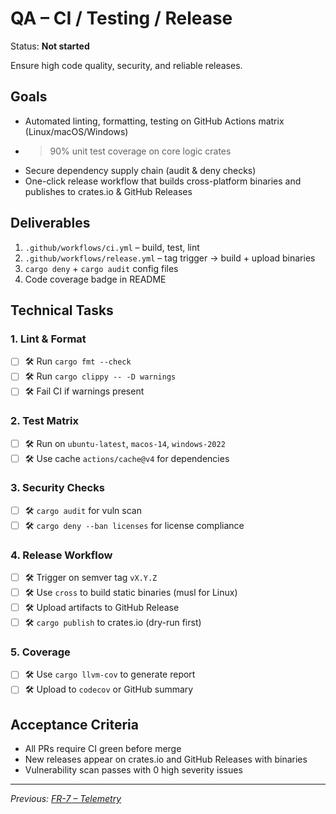 # QA – CI / Testing / Release

Status: **Not started**

Ensure high code quality, security, and reliable releases.

## Goals

* Automated linting, formatting, testing on GitHub Actions matrix (Linux/macOS/Windows)
* >90% unit test coverage on core logic crates
* Secure dependency supply chain (audit & deny checks)
* One-click release workflow that builds cross-platform binaries and publishes to crates.io & GitHub Releases

## Deliverables

1. `.github/workflows/ci.yml` – build, test, lint
2. `.github/workflows/release.yml` – tag trigger → build + upload binaries
3. `cargo deny` + `cargo audit` config files
4. Code coverage badge in README

## Technical Tasks

### 1. Lint & Format

- [ ] 🛠 Run `cargo fmt --check`
- [ ] 🛠 Run `cargo clippy -- -D warnings`
- [ ] 🛠 Fail CI if warnings present

### 2. Test Matrix

- [ ] 🛠 Run on `ubuntu-latest`, `macos-14`, `windows-2022`
- [ ] 🛠 Use cache `actions/cache@v4` for dependencies

### 3. Security Checks

- [ ] 🛠 `cargo audit` for vuln scan
- [ ] 🛠 `cargo deny --ban licenses` for license compliance

### 4. Release Workflow

- [ ] 🛠 Trigger on semver tag `vX.Y.Z`
- [ ] 🛠 Use `cross` to build static binaries (musl for Linux)
- [ ] 🛠 Upload artifacts to GitHub Release
- [ ] 🛠 `cargo publish` to crates.io (dry-run first)

### 5. Coverage

- [ ] 🛠 Use `cargo llvm-cov` to generate report
- [ ] 🛠 Upload to `codecov` or GitHub summary

## Acceptance Criteria

* All PRs require CI green before merge
* New releases appear on crates.io and GitHub Releases with binaries
* Vulnerability scan passes with 0 high severity issues

---

_Previous: [FR-7 – Telemetry](fr7-telemetry.md)_ 
